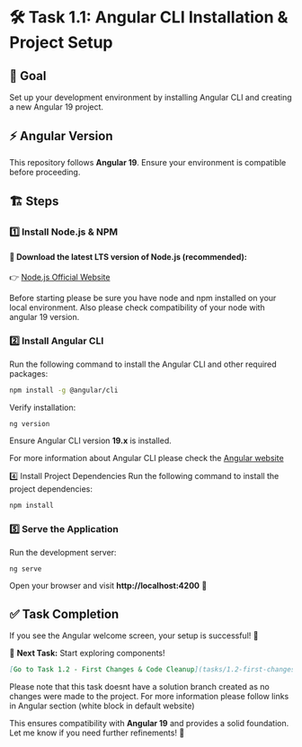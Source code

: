 # 🛠 Task 1.1: Angular CLI Installation & Project Setup  

## 🎯 Goal  
Set up your development environment by installing Angular CLI and creating a new Angular 19 project.  

## ⚡ Angular Version  
This repository follows **Angular 19**. Ensure your environment is compatible before proceeding.  

## 🏗️ Steps  

### 1️⃣ Install Node.js & NPM   

#### 🔗 Download the latest **LTS version** of Node.js (recommended):  
👉 [Node.js Official Website](https://nodejs.org/)  

Before starting please be sure you have node and npm installed on your local environment. Also please check compatibility of your node with angular 19 version.

### 2️⃣ Install Angular CLI  
Run the following command to install the Angular CLI and other required packages:
```sh
npm install -g @angular/cli
```

Verify installation:  
```sh
ng version
```  
Ensure Angular CLI version **19.x** is installed.  

For more information about Angular CLI please check the [Angular website](https://angular.dev/tools/cli) 

4️⃣ Install Project Dependencies
Run the following command to install the project dependencies:
```sh
npm install
```

### 5️⃣ Serve the Application  
Run the development server:  
```sh
ng serve
```  
Open your browser and visit **http://localhost:4200** 🎉  

## ✅ Task Completion  
If you see the Angular welcome screen, your setup is successful! 🎯  

🔹 **Next Task:** Start exploring components!  
```md
[Go to Task 1.2 - First Changes & Code Cleanup](tasks/1.2-first-changes.md)
```
Please note that this task doesnt have a solution branch created as no changes were made to the project.
For more information please follow links in Angular section (white block in default website)

This ensures compatibility with **Angular 19** and provides a solid foundation. Let me know if you need further refinements! 🚀
